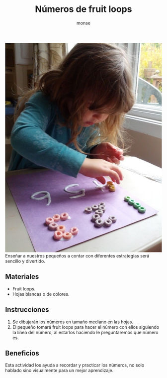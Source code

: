 ﻿---
layout: post
title:  "Números de fruit loops"
tags: [logica]
categories: [infantes, actividad]
author: monse
image: /assets/posts/2020-08-19-numero-cereal.jpeg
hidden: true
---
![Actividad de fruit loops](/assets/posts/2020-08-19-numero-cereal.jpeg)<br/>
Enseñar a nuestros pequeños a contar con diferentes estrategias será sencillo y divertido. 

## Materiales 
- Fruit loops.
- Hojas blancas o de colores.

## Instrucciones
1. Se dibujarán los números en tamaño mediano en las hojas. 
2. El pequeño tomará fruit loops para hacer el número con ellos siguiendo la línea del número, al estarlos haciendo le preguntaremos que número es. 

## Beneficios
Esta actividad los ayuda a recordar y practicar los números, no solo hablado sino visualmente para un mejor aprendizaje.